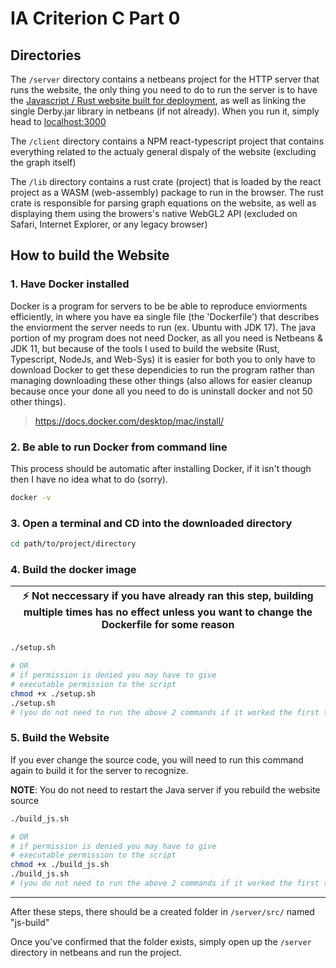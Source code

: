 # IA Criterion C Part 0

## Directories

The `/server` directory contains a netbeans project for the HTTP server that runs
the website, the only thing you need to do to run the server is to have the
[Javascript / Rust website built for deployment](#how-to-build-the-website), as
well as linking the single Derby.jar library in netbeans (if not already). When
you run it, simply head to [localhost:3000](http://localhost:3000)

The `/client` directory contains a NPM react-typescript project that contains
everything related to the actualy general dispaly of the website (excluding the
graph itself)

The `/lib` directory contains a rust crate (project) that is loaded by the react
project as a WASM (web-assembly) package to run in the browser. The rust crate is
responsible for parsing graph equations on the website, as well as displaying
them using the browers's native WebGL2 API (excluded on Safari, Internet Explorer,
or any legacy browser)

<div style="page-break-after: always;"></div>

## How to build the Website

### 1. Have Docker installed

Docker is a program for servers to be be able to reproduce enviorments
efficiently, in where you have ea single file (the 'Dockerfile') that describes
the enviorment the server needs to run (ex. Ubuntu with JDK 17). The java portion
of my program does not need Docker, as all you need is Netbeans & JDK 11, but
because of the tools I used to build the website (Rust, Typescript, NodeJs, and
Web-Sys) it is easier for both you to only have to download Docker to get these
dependicies to run the program rather than managing downloading these other things (also allows for easier cleanup because once your done all you need to do is uninstall docker and not 50 other things).

> <https://docs.docker.com/desktop/mac/install/>

### 2. Be able to run Docker from command line

This process should be automatic after installing Docker, if it isn't though
then I have no idea what to do (sorry).

```bash
docker -v
```

### 3. Open a terminal and CD into the downloaded directory

```bash
cd path/to/project/directory
```

### 4. Build the docker image

| :zap: Not neccessary if you have already ran this step, building multiple times has no effect unless you want to change the Dockerfile for some reason |
| ------------------------------------------------------------------------------------------------------------------------------------------------------ |

```bash
./setup.sh

# OR
# if permission is denied you may have to give
# executable permission to the script
chmod +x ./setup.sh
./setup.sh
# (you do not need to run the above 2 commands if it worked the first time)
```

### 5. Build the Website

If you ever change the source code, you will need to run this command again to build it for the server to recognize.

**NOTE**: You do not need to restart the Java server if you rebuild the website source

```bash
./build_js.sh

# OR
# if permission is denied you may have to give
# executable permission to the script
chmod +x ./build_js.sh
./build_js.sh
# (you do not need to run the above 2 commands if it worked the first time)
```

---

After these steps, there should be a created folder in `/server/src/` named "js-build"

Once you've confirmed that the folder exists, simply open up the `/server`
directory in netbeans and run the project.
